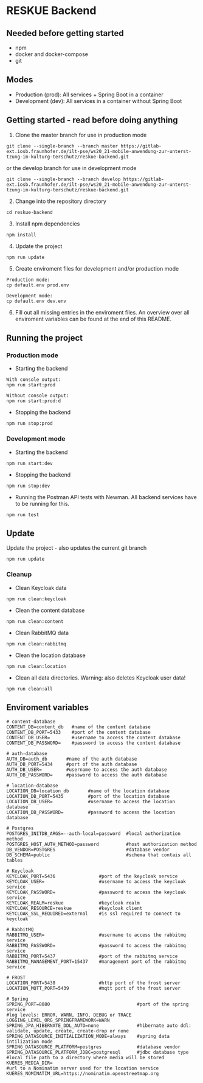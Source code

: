 # RESKUE Backend

## Needed before getting started
- npm
- docker and docker-compose
- git

## Modes
- Production (prod): All services + Spring Boot in a container
- Development (dev): All services in a container without Spring Boot

## Getting started - read before doing anything
1. Clone the master branch for use in production mode
```
git clone --single-branch --branch master https://gitlab-ext.iosb.fraunhofer.de/ilt-pse/ws20_21-mobile-anwendung-zur-unterst-tzung-im-kulturg-terschutz/reskue-backend.git
```
or the develop branch for use in development mode
```
git clone --single-branch --branch develop https://gitlab-ext.iosb.fraunhofer.de/ilt-pse/ws20_21-mobile-anwendung-zur-unterst-tzung-im-kulturg-terschutz/reskue-backend.git
```
2. Change into the repository directory
```
cd reskue-backend
```
3. Install npm dependencies
```
npm install
```
4. Update the project
```
npm run update
```
5. Create enviroment files for development and/or production mode
```
Production mode:
cp default.env prod.env

Development mode:
cp default.env dev.env
```
6. Fill out all missing entries in the enviroment files. An overview over all enviroment variables can be found at the end of this README.

## Running the project
### Production mode
- Starting the backend
```
With console output:
npm run start:prod

Without console output:
npm run start:prod:d
```
- Stopping the backend
```
npm run stop:prod
```

### Development mode
- Starting the backend
```
npm run start:dev
```
- Stopping the backend
```
npm run stop:dev
```
- Running the Postman API tests with Newman. All backend services have to be running for this.
```
npm run test
```

## Update
Update the project - also updates the current git branch
```
npm run update
```

### Cleanup
- Clean Keycloak data
```
npm run clean:keycloak
```
- Clean the content database
```
npm run clean:content
```
- Clean RabbitMQ data
```
npm run clean:rabbitmq
```
- Clean the location database
```
npm run clean:location
```
- Clean all data directories. Warning: also deletes Keycloak user data!
```
npm run clean:all
```

## Enviroment variables
```
# content-database
CONTENT_DB=content_db   #name of the content database
CONTENT_DB_PORT=5433    #port of the content database
CONTENT_DB_USER=        #username to access the content database
CONTENT_DB_PASSWORD=    #password to access the content database

# auth-database
AUTH_DB=auth_db       #name of the auth database         
AUTH_DB_PORT=5434     #port of the auth database
AUTH_DB_USER=         #username to access the auth database
AUTH_DB_PASSWORD=     #password to access the auth database

# location-database
LOCATION_DB=location_db       #name of the location database
LOCATION_DB_PORT=5435         #port of the location database
LOCATION_DB_USER=             #username to access the location database
LOCATION_DB_PASSWORD=         #password to access the location database

# Postgres
POSTGRES_INITDB_ARGS=--auth-local=password  #local authorization method
POSTGRES_HOST_AUTH_METHOD=password          #host authorization method
DB_VENDOR=POSTGRES                          #database vendor
DB_SCHEMA=public                            #schema that contais all tables

# Keycloak
KEYCLOAK_PORT=5436                #port of the keycloak service
KEYCLOAK_USER=                    #username to access the keycloak service
KEYCLOAK_PASSWORD=                #password to access the keycloak service
KEYCLOAK_REALM=reskue             #keycloak realm
KEYCLOAK_RESOURCE=reskue          #keycloak client
KEYCLOAK_SSL_REQUIRED=external    #is ssl required to connect to keycloak

# RabbitMQ
RABBITMQ_USER=                    #username to access the rabbitmq service
RABBITMQ_PASSWORD=                #password to access the rabbitmq service
RABBITMQ_PORT=5437                #port of the rabbitmq service
RABBITMQ_MANAGEMENT_PORT=15437    #management port of the rabbitmq service

# FROST
LOCATION_PORT=5438                #http port of the frost server
LOCATION_MQTT_PORT=5439           #mqtt port of the frost server

# Spring
SPRING_PORT=8080                                #port of the spring service
#log levels: ERROR, WARN, INFO, DEBUG or TRACE
LOGGING_LEVEL_ORG_SPRINGFRAMEWORK=WARN          
SPRING_JPA_HIBERNATE_DDL_AUTO=none              #hibernate auto ddl: validate, update, create, create-drop or none
SPRING_DATASOURCE_INITIALIZATION_MODE=always    #spring data intilization mode
SPRING_DATASOURCE_PLATFORM=postgres             #database vendor
SPRING_DATASOURCE_PLATFORM_JDBC=postgresql      #jdbc database type
#local file path to a directory where media will be stored
KUERES_MEDIA_DIR=                               
#url to a Nominatim server used for the location service
KUERES_NOMINATIM_URL=https://nominatim.openstreetmap.org  
```